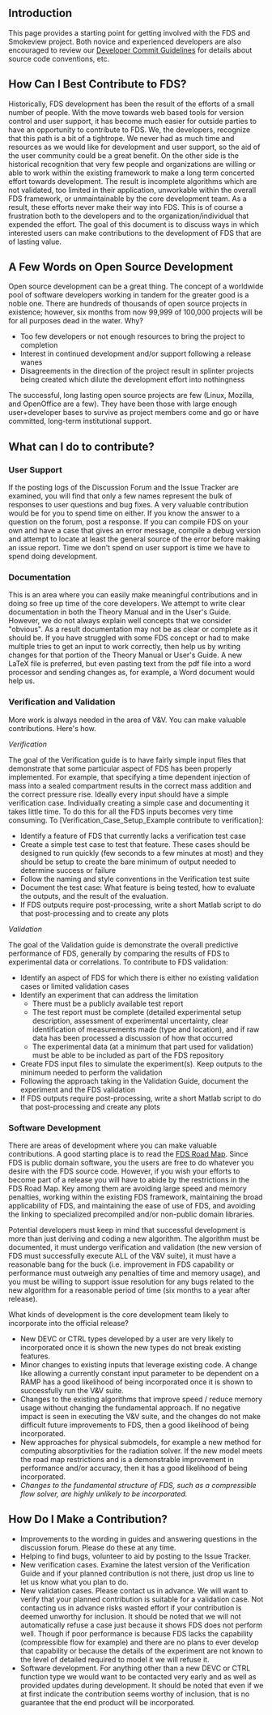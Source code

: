 ## Introduction

This page provides a starting point for getting involved with the FDS and Smokeview project.  Both novice and experienced developers are also encouraged to review our [Developer Commit Guidelines](https://github.com/firemodels/fds/wiki/Developer-Commit-Guidelines) for details about source code conventions, etc.

## How Can I Best Contribute to FDS?

Historically, FDS development has been the result of the efforts of a small number of people.  With the move towards web based tools for version control and user support, it has become much easier for outside parties to have an opportunity to contribute to FDS.  We, the developers, recognize that this path is a bit of a tightrope.  We never had as much time and resources as we would like for development and user support, so the aid of the user community could be a great benefit.  On the other side is the historical recognition that very few people and organizations are willing or able to work within the existing framework to make a long term concerted effort towards development.  The result is incomplete algorithms which are not validated, too limited in their application, unworkable within the overall FDS framework, or unmaintainable by the core development team. As a result, these efforts never make their way into FDS.  This is of course a frustration both to the developers and to the organization/individual that expended the effort.  The goal of this document is to discuss ways in which interested users can make contributions to the development of FDS that are of lasting value.

## A Few Words on Open Source Development

Open source development can be a great thing.  The concept of a worldwide pool of software developers working in tandem for the greater good is a noble one.  There are hundreds of thousands of open source projects in existence; however, six months from now 99,999 of 100,000 projects will be for all purposes dead in the water.  Why?

 * Too few developers or not enough resources to bring the project to completion
 * Interest in continued development and/or support following a release wanes
 * Disagreements in the direction of the project result in splinter projects being created which dilute the development effort into nothingness

The successful, long lasting open source projects are few (Linux, Mozilla, and OpenOffice are a few).  They have been those with large enough user+developer bases to survive as project members come and go or have committed, long-term institutional support.  

## What can I do to contribute?

### User Support

If the posting logs of the Discussion Forum and the Issue Tracker are examined, you will find that only a few names represent the bulk of responses to user questions and bug fixes.  A very valuable contribution would be for you to spend time on either.  If you know the answer to a question on the forum, post a response.  If you can compile FDS on your own and have a case that gives an error message, compile a debug version and attempt to locate at least the general source of the error before making an issue report.  Time we don't spend on user support is time we have to spend doing development.

### Documentation

This is an area where you can easily make meaningful contributions and in doing so free up time of the core developers.  We attempt to write clear documentation in both the Theory Manual and in the User's Guide.  However, we do not always explain well concepts that we consider "obvious".  As a result documentation may not be as clear or complete as it should be.  If you have struggled with some FDS concept or had to make multiple tries to get an input to work correctly, then help us by writing changes for that portion of the Theory Manual or User's Guide.  A new LaTeX file is preferred, but even pasting text from the pdf file into a word processor and sending changes as, for example, a Word document would help us.  

### Verification and Validation

More work is always needed in the area of V&V.  You can make valuable contributions.  Here's how.  

_Verification_

The goal of the Verification guide is to have fairly simple input files that demonstrate that some particular aspect of FDS has been properly implemented.  For example, that specifying a time dependent injection of mass into a sealed compartment results in the correct mass addition and the correct pressure rise.  Ideally every input should have a simple verification case.  Individually creating a simple case and documenting it takes little time.  To do this for all the FDS inputs becomes very time consuming.  To [Verification_Case_Setup_Example contribute to verification]: 

  * Identify a feature of FDS that currently lacks a verification test case
  * Create a simple test case to test that feature.  These cases should be designed to run quickly (few seconds to a few minutes at most) and they should be setup to create the bare minimum of output needed to determine success or failure
  * Follow the naming and style conventions in the Verification test suite 
  * Document the test case: What feature is being tested, how to evaluate the outputs, and the result of the evaluation.
  * If FDS outputs require post-processing, write a short Matlab script to do that post-processing and to create any plots
 
_Validation_

The goal of the Validation guide is demonstrate the overall predictive performance of FDS, generally by comparing the results of FDS to experimental data or correlations.  To contribute to FDS validation:

  * Identify an aspect of FDS for which there is either no existing validation cases or limited validation cases
  * Identify an experiment that can address the limitation
    * There must be a publicly available test report 
    * The test report must be complete (detailed experimental setup description, assessment of experimental uncertainty, clear identification of measurements made (type and location), and if raw data has been processed a discussion of how that occurred
    * The experimental data (at a minimum that part used for validation) must be able to be included as part of the FDS repository
  * Create FDS input files to simulate the experiment(s). Keep outputs to the minimum needed to perform the validation 
  * Following the approach taking in the Validation Guide, document the experiment and the FDS validation
  * If FDS outputs require post-processing, write a short Matlab script to do that post-processing and create any plots

### Software Development

There are areas of development where you can make valuable contributions.  A good starting place is to read the [FDS Road Map](https://github.com/firemodels/fds/wiki/FDS-Road-Map).  Since FDS is public domain software, you the users are free to do whatever you desire with the FDS source code.  However, if you wish your efforts to become part of a release you will have to abide by the restrictions in the FDS Road Map.  Key among them are avoiding large speed and memory penalties, working within the existing FDS framework, maintaining the broad applicability of FDS, and maintaining the ease of use of FDS, and avoiding the linking to specialized precompiled and/or non-public domain libraries.

Potential developers must keep in mind that successful development is more than just deriving and coding a new algorithm.  The algorithm must be documented, it must undergo verification and validation (the new version of FDS must successfully execute ALL of the V&V suite), it must have a reasonable bang for the buck (i.e. improvement in FDS capability or performance must outweigh any penalties of time and memory usage), and you must be willing to support issue resolution for any bugs related to the new algorithm for a reasonable period of time (six months to a year after release).

What kinds of development is the core development team likely to incorporate into the official release?  

  * New DEVC or CTRL types developed by a user are very likely to incorporated once it is shown the new types do not break existing features.
  * Minor changes to existing inputs that leverage existing code.  A change like allowing a currently constant input parameter to be dependent on a RAMP has a good likelihood of being incorporated once it is shown to successfully run the V&V suite.
  * Changes to the existing algorithms that improve speed / reduce memory usage without changing the fundamental approach.  If no negative impact is seen in executing the V&V suite, and the changes do not make difficult future improvements to FDS, then a good likelihood of being incorporated.
  * New approaches for physical submodels, for example a new method for computing absorptivities for the radiation solver.  If the new model meets the road map restrictions and is a demonstrable improvement in performance and/or accuracy, then it has a good likelihood of being incorporated.
  * *Changes to the fundamental structure of FDS, such as a compressible flow solver, are highly unlikely to be incorporated.*

## How Do I Make a Contribution?

  * Improvements to the wording in guides and answering questions in the discussion forum.  Please do these at any time.
  * Helping to find bugs, volunteer to aid by posting to the Issue Tracker.  
  * New verification cases.  Examine the latest version of the Verification Guide and if your planned contribution is not there, just drop us line to let us know what you plan to do.  
  * New validation cases.  Please contact us in advance.  We will want to verify that your planned contribution is suitable for a validation case.  Not contacting us in advance risks wasted effort if your contribution is deemed unworthy for inclusion.  It should be noted  that we will not automatically refuse a case just because it shows FDS does not perform well.  Though if poor performance is because FDS lacks the capability (compressible flow for example) and there are no plans to ever develop that capability or because the details of the experiment are not known to the level of detailed required to model it we will refuse it.
  * Software development.  For anything other than a new DEVC or CTRL function type we would want to be contacted very early and as well as provided updates during development.  It should be noted that even if we at first indicate the contribution seems worthy of inclusion, that is no guarantee that the end product will be incorporated.
